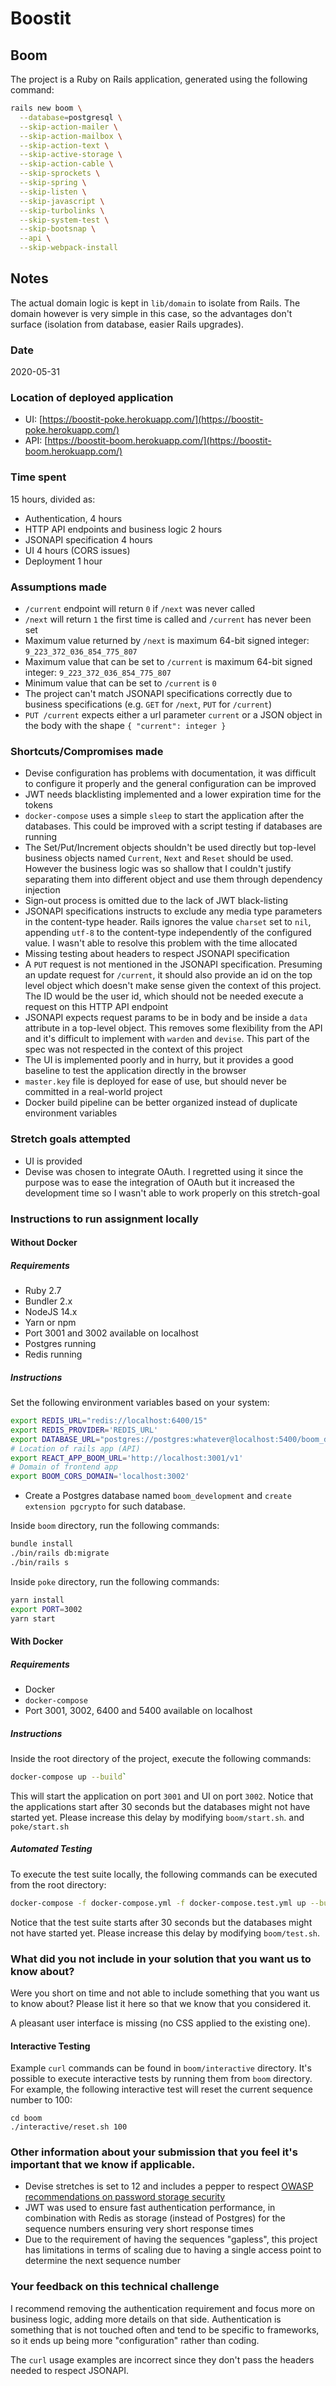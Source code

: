 # Boostit

## Boom

The project is a Ruby on Rails application, generated using the following
command:

```bash
rails new boom \
  --database=postgresql \
  --skip-action-mailer \
  --skip-action-mailbox \
  --skip-action-text \
  --skip-active-storage \
  --skip-action-cable \
  --skip-sprockets \
  --skip-spring \
  --skip-listen \
  --skip-javascript \
  --skip-turbolinks \
  --skip-system-test \
  --skip-bootsnap \
  --api \
  --skip-webpack-install
```

## Notes
The actual domain logic is kept in `lib/domain` to isolate from Rails.
The domain however is very simple in this case, so the advantages don't surface
(isolation from database, easier Rails upgrades).

### Date
2020-05-31

### Location of deployed application
- UI: [https://boostit-poke.herokuapp.com/](https://boostit-poke.herokuapp.com/)
- API: [https://boostit-boom.herokuapp.com/](https://boostit-boom.herokuapp.com/)

### Time spent
15 hours, divided as:
- Authentication, 4 hours
- HTTP API endpoints and business logic 2 hours
- JSONAPI specification 4 hours
- UI 4 hours (CORS issues)
- Deployment 1 hour

### Assumptions made
- `/current` endpoint will return `0` if `/next` was never called
- `/next` will return `1` the first time is called and `/current` has never
  been set
- Maximum value returned by `/next` is maximum 64-bit signed integer:
  `9_223_372_036_854_775_807`
- Maximum value that can be set to `/current` is maximum 64-bit signed integer:
  `9_223_372_036_854_775_807`
- Minimum value that can be set to `/current` is `0`
- The project can't match JSONAPI specifications correctly due to business
  specifications (e.g. `GET` for `/next`, `PUT` for `/current`)
- `PUT /current` expects either a url parameter `current` or
  a JSON object in the body with the shape `{ "current": integer }`

### Shortcuts/Compromises made
- Devise configuration has problems with documentation, it was difficult to
  configure it properly and the general configuration can be improved
- JWT needs blacklisting implemented and a lower expiration time for the tokens
- `docker-compose` uses a simple `sleep` to start the application after the
  databases. This could be improved with a script testing if databases are
  running
- The Set/Put/Increment objects shouldn't be used directly but top-level
  business objects named `Current`, `Next` and `Reset` should be used.
  However the business logic was so shallow that I couldn't justify
  separating them into different object and use them through dependency
  injection
- Sign-out process is omitted due to the lack of JWT black-listing
- JSONAPI specifications instructs to exclude any media type parameters in
  the content-type header. Rails ignores the value `charset` set to `nil`,
  appending `utf-8` to the content-type independently of the configured value.
  I wasn't able to resolve this problem with the time allocated
- Missing testing about headers to respect JSONAPI specification
- A `PUT` request is not mentioned in the JSONAPI specification. Presuming
  an update request for `/current`, it should also provide an id on the top
  level object which doesn't make sense given the context of this project.
  The ID would be the user id, which should not be needed execute a request
  on this HTTP API endpoint
- JSONAPI expects request params to be in body and be inside a `data` attribute
  in a top-level object. This removes some flexibility from the API and
  it's difficult to implement with `warden` and `devise`. This part of the
  spec was not respected in the context of this project
- The UI is implemented poorly and in hurry, but it provides a good baseline
  to test the application directly in the browser
- `master.key` file is deployed for ease of use, but should never be committed
  in a real-world project
- Docker build pipeline can be better organized instead of duplicate
  environment variables

### Stretch goals attempted
- UI is provided
- Devise was chosen to integrate OAuth.
  I regretted using it since the purpose was to ease the integration of
  OAuth but it increased the development time so I wasn't able to work
  properly on this stretch-goal

### Instructions to run assignment locally

#### Without Docker

##### Requirements

- Ruby 2.7
- Bundler 2.x
- NodeJS 14.x
- Yarn or npm
- Port 3001 and 3002 available on localhost
- Postgres running
- Redis running

##### Instructions

Set the following environment variables based on your system:

```bash
export REDIS_URL="redis://localhost:6400/15"
export REDIS_PROVIDER='REDIS_URL'
export DATABASE_URL="postgres://postgres:whatever@localhost:5400/boom_development"
# Location of rails app (API)
export REACT_APP_BOOM_URL='http://localhost:3001/v1'
# Domain of frontend app
export BOOM_CORS_DOMAIN='localhost:3002'
```

- Create a Postgres database named `boom_development` and
  `create extension pgcrypto` for such database.

Inside `boom` directory, run the following commands:

```bash
bundle install
./bin/rails db:migrate
./bin/rails s
```

Inside `poke` directory, run the following commands:

```bash
yarn install
export PORT=3002
yarn start
```

#### With Docker

##### Requirements

- Docker
- `docker-compose`
- Port 3001, 3002, 6400 and 5400 available on localhost

##### Instructions

Inside the root directory of the project, execute the following commands:

```bash
docker-compose up --build`
```

This will start the application on port `3001` and UI on port `3002`.
Notice that the applications start after 30 seconds but the databases might
not have started yet. Please increase this delay by modifying `boom/start.sh`.
and `poke/start.sh`

##### Automated Testing

To execute the test suite locally, the following commands can be executed from
the root directory:

```bash
docker-compose -f docker-compose.yml -f docker-compose.test.yml up --build
```

Notice that the test suite starts after 30 seconds but the databases might
not have started yet. Please increase this delay by modifying `boom/test.sh`.

### What did you not include in your solution that you want us to know about?
Were you short on time and not able to include something that you want us to know
about? Please list it here so that we know that you considered it.

A pleasant user interface is missing (no CSS applied to the existing one).


#### Interactive Testing

Example `curl` commands can be found in `boom/interactive` directory.
It's possible to execute interactive tests by running them from `boom`
directory. For example, the following interactive test will reset the current
sequence number to 100:

```bast
cd boom
./interactive/reset.sh 100
```

### Other information about your submission that you feel it's important that we know if applicable.
- Devise stretches is set to 12 and includes a pepper to respect
  [OWASP recommendations on password storage security](https://cheatsheetseries.owasp.org/cheatsheets/Password_Storage_Cheat_Sheet.html)
- JWT was used to ensure fast authentication performance, in combination
  with Redis as storage (instead of Postgres) for the sequence numbers
  ensuring very short response times
- Due to the requirement of having the sequences "gapless", this project
  has limitations in terms of scaling due to having a single access point to
  determine the next sequence number

### Your feedback on this technical challenge

I recommend removing the authentication requirement and focus more on
business logic, adding more details on that side.
Authentication is something that is not touched often and tend to be specific
to frameworks, so it ends up being more "configuration" rather than coding.

The `curl` usage examples are incorrect since they don't pass the headers
needed to respect JSONAPI.
